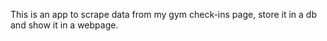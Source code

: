 This is an app to scrape data from my gym check-ins page, store it in a db and show it in a webpage. 
